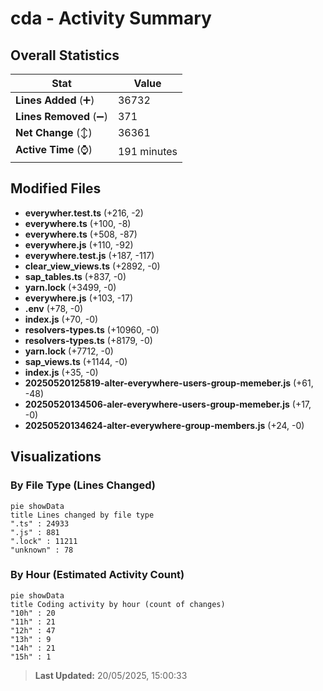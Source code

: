 # cda - Activity Summary 

## Overall Statistics

| Stat                   | Value                                                             |
| ---------------------- | ----------------------------------------------------------------- |
| **Lines Added** (➕)   | 36732                                          |
| **Lines Removed** (➖) | 371                                        |
| **Net Change** (↕)    | 36361                |
| **Active Time** (⌚)   | 191 minutes |


## Modified Files
- **everywher.test.ts** (+216, -2)
- **everywhere.ts** (+100, -8)
- **everywhere.ts** (+508, -87)
- **everywhere.js** (+110, -92)
- **everywhere.test.js** (+187, -117)
- **clear_view_views.ts** (+2892, -0)
- **sap_tables.ts** (+837, -0)
- **yarn.lock** (+3499, -0)
- **everywhere.js** (+103, -17)
- **.env** (+78, -0)
- **index.js** (+70, -0)
- **resolvers-types.ts** (+10960, -0)
- **resolvers-types.ts** (+8179, -0)
- **yarn.lock** (+7712, -0)
- **sap_views.ts** (+1144, -0)
- **index.js** (+35, -0)
- **20250520125819-alter-everywhere-users-group-memeber.js** (+61, -48)
- **20250520134506-aler-everywhere-users-group-memeber.js** (+17, -0)
- **20250520134624-alter-everywhere-group-members.js** (+24, -0)

## Visualizations

### By File Type (Lines Changed)

```mermaid
pie showData
title Lines changed by file type
".ts" : 24933
".js" : 881
".lock" : 11211
"unknown" : 78
```

### By Hour (Estimated Activity Count)

```mermaid
pie showData
title Coding activity by hour (count of changes)
"10h" : 20
"11h" : 21
"12h" : 47
"13h" : 9
"14h" : 21
"15h" : 1
```


> **Last Updated:** 20/05/2025, 15:00:33